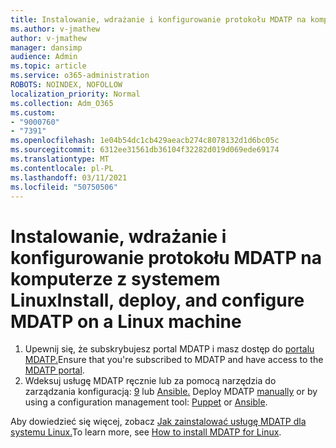 ```yaml
---
title: Instalowanie, wdrażanie i konfigurowanie protokołu MDATP na komputerze z systemem Linux
ms.author: v-jmathew
author: v-jmathew
manager: dansimp
audience: Admin
ms.topic: article
ms.service: o365-administration
ROBOTS: NOINDEX, NOFOLLOW
localization_priority: Normal
ms.collection: Adm_O365
ms.custom:
- "9000760"
- "7391"
ms.openlocfilehash: 1e04b54dc1cb429aeacb274c8078132d1d6bc05c
ms.sourcegitcommit: 6312ee31561db36104f32282d019d069ede69174
ms.translationtype: MT
ms.contentlocale: pl-PL
ms.lasthandoff: 03/11/2021
ms.locfileid: "50750506"
---
```

# <a name="install-deploy-and-configure-mdatp-on-a-linux-machine"></a><span data-ttu-id="7de47-102">Instalowanie, wdrażanie i konfigurowanie protokołu MDATP na komputerze z systemem Linux</span><span class="sxs-lookup"><span data-stu-id="7de47-102">Install, deploy, and configure MDATP on a Linux machine</span></span>

1. <span data-ttu-id="7de47-103">Upewnij się, że subskrybujesz portal MDATP i masz dostęp do [portalu MDATP.](https://go.microsoft.com/fwlink/?linkid=2144512)</span><span class="sxs-lookup"><span data-stu-id="7de47-103">Ensure that you're subscribed to MDATP and have access to the [MDATP portal](https://go.microsoft.com/fwlink/?linkid=2144512).</span></span>
2. <span data-ttu-id="7de47-104">Wdeksuj usługę MDATP ręcznie lub za pomocą narzędzia do zarządzania konfiguracją: [9](https://go.microsoft.com/fwlink/?linkid=2144715) lub [Ansible.](https://go.microsoft.com/fwlink/?linkid=2144716) [](https://go.microsoft.com/fwlink/?linkid=2144809)</span><span class="sxs-lookup"><span data-stu-id="7de47-104">Deploy MDATP [manually](https://go.microsoft.com/fwlink/?linkid=2144809) or by using a configuration management tool: [Puppet](https://go.microsoft.com/fwlink/?linkid=2144715) or [Ansible](https://go.microsoft.com/fwlink/?linkid=2144716).</span></span>

<span data-ttu-id="7de47-105">Aby dowiedzieć się więcej, zobacz [Jak zainstalować usługę MDATP dla systemu Linux.](https://go.microsoft.com/fwlink/?linkid=2144717)</span><span class="sxs-lookup"><span data-stu-id="7de47-105">To learn more, see [How to install MDATP for Linux](https://go.microsoft.com/fwlink/?linkid=2144717).</span></span>
